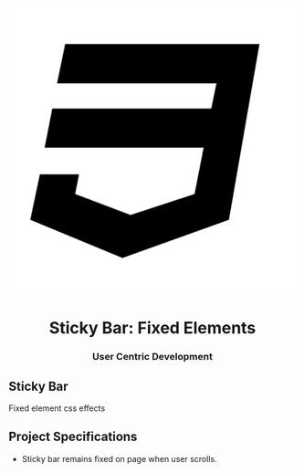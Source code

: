 <h1 align = "center">
<br>
  <img src = "assets/images/css.png" width = "600">
  <br>
    <br>
  Sticky Bar: Fixed Elements
  <br>
</ H1>

<h3 align = "center"> User Centric Development </h3>

## Sticky Bar

Fixed element css effects

## Project Specifications

- Sticky bar remains fixed on page when user scrolls.